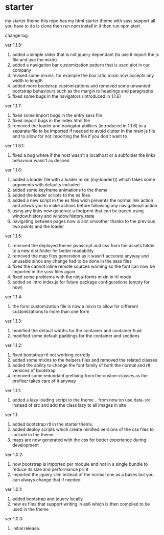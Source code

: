 # starter
my starter theme
this repo has my html starter theme with sass support 
all you have to do is clone then run npm install in it then run npm start

change log:

ver 1.1.8:
1) added a simple slider that is not jquery dependant (to use it import the js file and use the mixin)
2) added a navigation bar customization pattern that is used alot in our company
3) revised some mixins, for example the box ratio mixin now accepts any width to length
4) added more bootstrap customizations and removed some unwanted bootstrap behaviours such as the margin to headings and paragraphs
5) fixed some bugs in the navigators (introduced in 1.1.6)

ver 1.1.7:
1) fixed some import bugs in the entry sass file
2) fixed import bugs in the index html file
3) removed the loader and navigator abilities (introduced in 1.1.6) to a separate file to be imported if needed to avoid clutter in the main js file and to allow for not importing the file if you don't want to

ver 1.1.6.1:
1) fixed a bug where if the host wasn't a localhost or a subfolder the links behaviour wasn't as desired

ver 1.1.6:
1) added a loader file with a loader mixin (my-loader()) which takes some arguments with defaults included
2) added some keyframe animations to the theme
3) added the loader scripts to the es files
4) added a new script in the es files wich prevents the normal link action and allows you to make actions before following any navigational action
5) using any links now generate a footprint that can be traced using window.history and window.history.state
6) navigating between pages now is alot smoother thanks to the previous two points and the loader

ver 1.1.5:
1) removed the deployed theme javascript and css from the assets folder to a new dist folder for better readability
2) removed the map files generation as it wasn't accurate anyway and unusable since any change had to be done in the sass files
3) fixed the cannot inline remote sources warning so the font can now be imported in the scss files again
4) fixed some problems with the ninja-forms mixin in rtl mode
5) added an intro index.js for future package configurations (empty for now)

ver 1.1.4:
1) the form customization file is now a mixin to allow for different customizations to more than one form

ver 1.1.3:
1) modified the default widths for the container and container fluid
2) modified some default paddings for the container and sections

ver 1.1.2:
1) fixed bootstrap rtl not working corretly
2) added some mixins to the helpers files and removed the related classes
3) added the ability to change the font family of both the normal and rtl versions of bootstrap
4) removed some redundant prefixing from the custom classes as the prefixer takes care of it anyway

ver 1.1.1:
1) added a lazy loading script to the theme .. from now on use data-src instead of src and add the class lazy to all images in site

ver 1.1:
1) added bootstrap rtl in the starter theme.
2) added deploy scripts which create minified versions of the css files to include in the theme
3) maps are now generated with the css for better experience during development

ver 1.0.2:
1) now bootstrap is imported per module and not in a single bundle to reduce its size and performance print
2) imported the jquery slim instead of the normal one as a bases but you can always change that if needed

ver 1.0.1:
1) added bootstrap and jquery locally
2) new es files that support writing in es6 which is then compiled to be used in the theme

ver 1.0.0:
1) initial release.